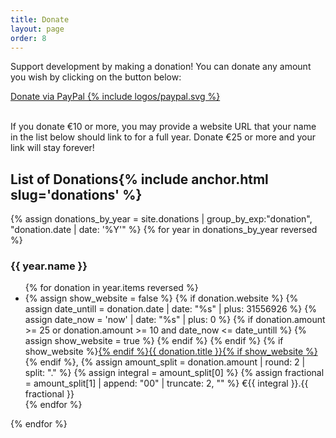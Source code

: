 ```yaml
---
title: Donate
layout: page
order: 8
---
```

Support development by making a donation! You can donate any amount you wish by clicking on the button below:

<p><a class="button" href="https://www.paypal.me/ztefn" target="_blank">Donate via PayPal {% include logos/paypal.svg %}</a></p><br>
If you donate €10 or more, you may provide a website URL that your name in the list below should link to for a full year. Donate €25 or more and your link will stay forever!

<h2 id="donations">List of Donations{% include anchor.html slug='donations' %}</h2>
{% assign donations_by_year = site.donations | group_by_exp:"donation", "donation.date | date: '%Y'" %}
{% for year in donations_by_year reversed %}
  <h3>{{ year.name }}</h3>
  <ul>
  {% for donation in year.items reversed %}
    <li>
    {% assign show_website = false %}
    {% if donation.website %}
    {% assign date_untill = donation.date | date: "%s" | plus: 31556926 %}
    {% assign date_now = 'now' | date: "%s" | plus: 0 %}
      {% if donation.amount >= 25 or donation.amount >= 10 and date_now <= date_untill %}
        {% assign show_website = true %}
      {% endif %}
    {% endif %}
    {% if show_website %}<a href="{{ donation.website }}" target="_blank">{% endif %}{{ donation.title }}{% if show_website %}</a>{% endif %},
    {% assign amount_split = donation.amount | round: 2 | split: "." %}
    {% assign integral = amount_split[0] %}
    {% assign fractional = amount_split[1] | append: "00" | truncate: 2, "" %}
    €{{ integral }}.{{ fractional }}
    </li>
  {% endfor %}
  </ul>
{% endfor %}

